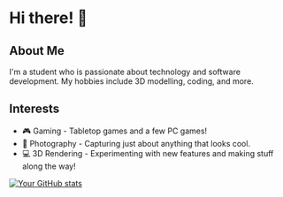 # Hi there! 👋

## About Me

I'm a student who is passionate about technology and software development. My hobbies include 3D modelling, coding, and more.

## Interests

- 🎮 Gaming - Tabletop games and a few PC games!
- 📸 Photography - Capturing just about anything that looks cool.
- 💻 3D Rendering - Experimenting with new features and making stuff along the way!

[![Your GitHub stats](https://github-readme-stats.vercel.app/api?username=WhenLifeHandsYouLemons&ring_color=00ff00&custom_title=Statistics&show_icons=true&rank_icon=github&theme=dark)](https://github.com/WhenLifeHandsYouLemons)
